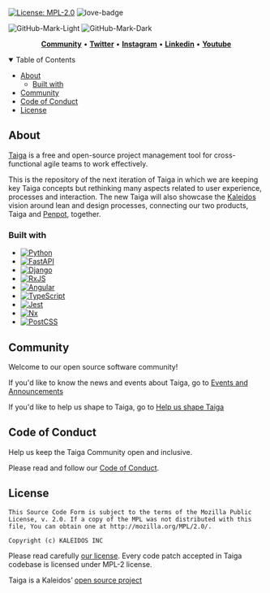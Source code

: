 <a href="https://www.mozilla.org/en-US/MPL/2.0" rel="nofollow"><img src="https://camo.githubusercontent.com/3fcf3d6b678ea15fde3cf7d6af0e242160366282d62a7c182d83a50bfee3f45e/68747470733a2f2f696d672e736869656c64732e696f2f62616467652f4d504c2d322e302d626c75652e737667" alt="License: MPL-2.0" data-canonical-src="https://img.shields.io/badge/MPL-2.0-blue.svg" style="max-width:100%;"></a>
![love-badge]

![GitHub-Mark-Light](https://user-images.githubusercontent.com/1947905/229085401-96e7dd95-99a1-4781-b514-e4cd8614fa57.png#gh-light-mode-only)
![GitHub-Mark-Dark](https://user-images.githubusercontent.com/1947905/229466140-9227de8a-4889-4512-857a-86a2a4bc15a9.png#gh-dark-mode-only)

<p align="center">
    <a href="https://community.taiga.io/"><b>Community</b></a> •
    <a href="https://twitter.com/taigaio"><b>Twitter</b></a> •
    <a href="https://www.instagram.com/taiga.io/"><b>Instagram</b></a> •
    <a href="https://www.linkedin.com/company/2477837"><b>Linkedin</b></a> •
    <a href="https://www.youtube.com/channel/UCPylOFXlUHW55ErP8q2R2DQ/videos"><b>Youtube</b></a>
</p>

<details open="open">
<summary>Table of Contents</summary>

- [About](#about)
  - [Built with](#built-with)
- [Community](#community)
- [Code of Conduct](#code-of-conduct)
- [License](#license)

</details>

## About

[Taiga](https://www.taiga.io/) is a free and open-source project management tool for cross-functional agile teams to work effectively. 

This is the repository of the next iteration of Taiga in which we are keeping key Taiga concepts but rethinking many aspects related to user experience, processes and interaction. The new Taiga will also showcase the [Kaleidos](https://kaleidos.net/) vision around lean and design processes, connecting our two products, Taiga and [Penpot](https://penpot.app/), together.

### Built with

* [![Python][python-badge]][python-url]
* [![FastAPI][fastapi-badge]][fastapi-url]
* [![Django][django-badge]][django-url]
* [![RxJS][rxjs-badge]][rxjs-url]
* [![Angular][angular-badge]][angular-url]
* [![TypeScript][typescript-badge]][typescript-url]
* [![Jest][jest-badge]][jest-url]
* [![Nx][nx-badge]][nx-url]
* [![PostCSS][postcss-badge]][postcss-url]

## Community

Welcome to our open source software community!

If you'd like to know the news and events about Taiga, go to [Events and Announcements](https://community.taiga.io/c/announcements/5)

If you'd like to help us shape to Taiga, go to [Help us shape Taiga](https://community.taiga.io/c/give-feedback/7)

## Code of Conduct

Help us keep the Taiga Community open and inclusive. 

Please read and follow our [Code of Conduct](https://taiga.io/code-of-conduct).

## License

```
This Source Code Form is subject to the terms of the Mozilla Public
License, v. 2.0. If a copy of the MPL was not distributed with this
file, You can obtain one at http://mozilla.org/MPL/2.0/.

Copyright (c) KALEIDOS INC
```
Please read carefully [our license](https://github.com/taigaio/taiga/blob/main/LICENSE). Every code patch accepted in Taiga codebase is licensed under MPL-2 license.

Taiga is a Kaleidos’ [open source project](https://kaleidos.net/products)


<!-- MARKDOWN LINKS & IMAGES -->
[love-badge]: https://img.shields.io/badge/built%20with-love-red
[python-badge]: https://img.shields.io/badge/python-3670A0?style=for-the-badge&logo=python&logoColor=ffdd54
[python-url]: https://www.python.org/
[fastapi-badge]: https://img.shields.io/badge/FastAPI-005571?style=for-the-badge&logo=fastapi
[fastapi-url]: https://fastapi.tiangolo.com/
[django-badge]: https://img.shields.io/badge/django-%23092E20.svg?style=for-the-badge&logo=django&logoColor=white
[django-url]: https://www.djangoproject.com/
[rxjs-badge]: https://img.shields.io/badge/rxjs-%23B7178C.svg?style=for-the-badge&logo=reactivex&logoColor=white
[rxjs-url]: https://rxjs.dev/
[angular-badge]: https://img.shields.io/badge/Angular-DD0031?style=for-the-badge&logo=angular&logoColor=white
[angular-url]: https://angular.io/
[typescript-badge]: https://img.shields.io/badge/typescript-%23007ACC.svg?style=for-the-badge&logo=typescript&logoColor=white
[typescript-url]: https://www.typescriptlang.org/
[jest-badge]: https://img.shields.io/badge/-jest-%23C21325?style=for-the-badge&logo=jest&logoColor=white
[jest-url]: https://jestjs.io/
[nx-badge]: https://img.shields.io/badge/nx-143055?style=for-the-badge&logo=nx&logoColor=white
[nx-url]: https://nx.dev/
[postcss-badge]: https://img.shields.io/badge/postcss-DD3A0A?style=for-the-badge&logo=postcss&logoColor=white
[postcss-url]: https://postcss.org/

